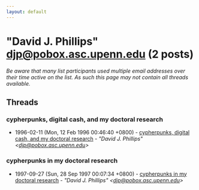 ```yaml
---
layout: default
---
```


# "David J. Phillips" <djp@pobox.asc.upenn.edu> (2 posts)

_Be aware that many list participants used multiple email addresses over their time active on the list. As such this page may not contain all threads available._

## Threads

### cypherpunks, digital cash, and my doctoral research
+ 1996-02-11 (Mon, 12 Feb 1996 00:46:40 +0800) - [cypherpunks, digital cash, and my doctoral research](/archive/1996/02/af9d0e5a0f9600f770427ac943c7eb06cf174957e7aea428dbb7be8275f85b8b) - _"David J. Phillips" \<djp@pobox.asc.upenn.edu\>_

### cypherpunks in my doctoral research
+ 1997-09-27 (Sun, 28 Sep 1997 00:07:34 +0800) - [cypherpunks in my doctoral research](/archive/1997/09/0907848cd87043643615e7151df3e472e2b99afa1a965e7b44e35415ad6605d3) - _"David J. Phillips" \<djp@pobox.asc.upenn.edu\>_

